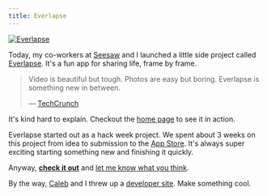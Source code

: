 ```yaml
---
title: Everlapse
---
```


[![Everlapse](https://roon-media.s3.amazonaws.com/blogs/1/0n1J2i18450b113B1b2i0K241T2f2c2G/giant.png)](http://everlapse.com)

Today, my co-workers at [Seesaw](https://seesaw.co) and I launched a little side project called [Everlapse](http://everlapse.com). It's a fun app for sharing life, frame by frame.

> Video is beautiful but tough. Photos are easy but boring. Everlapse is something new in between.
>
> — [TechCrunch](http://techcrunch.com/2013/07/11/everlapse/)

It's kind hard to explain. Checkout the [home page](http://everlapse.com) to see it in action.

Everlapse started out as a hack week project. We spent about 3 weeks on this project from idea to submission to the [App Store](https://itunes.apple.com/us/app/everlapse/id658120886?ls=1&mt=8). It's always super exciting starting something new and finishing it quickly.

Anyway, **[check it out](http://everlapse.com)** and [let me know what you think](http://twitter.com/soffes).

By the way, [Caleb](http://twitter.com/calebd) and I threw up a [developer site](http://developer.everlapse.com). Make something cool.
